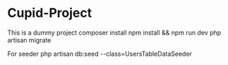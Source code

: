# Cupid-Project
This is a dummy project
composer install
npm install && npm run dev
php artisan migrate

For seeder
php artisan db:seed --class=UsersTableDataSeeder
